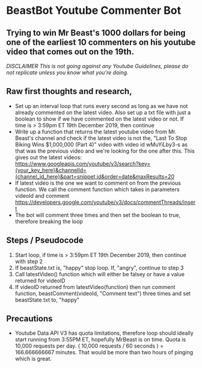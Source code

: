 # BeastBot Youtube Commenter Bot

## Trying to win Mr Beast's 1000 dollars for being one of the earliest 10 commenters on his youtube video that comes out on the 19th. 

_*DISCLAIMER* This is not going against any Youtube Guidelines, please do not replicate unless you know what you're doing._

## Raw first thoughts and research,
* Set up an interval loop that runs every second as long as we have not already commented on the latest video. Also set up a txt file with just a boolean to show if we have commented on the latest video or not. If time is > 3:59pm ET 19th December 2019, then continue
* Write up a function that returns the latest youtube video from Mr. Beast's channel and check if the latest video is not the, "Last To Stop Biking Wins $1,000,000 (Part 4)" video with video id wMuYiLby3-s as that was the previous video and we're looking for the one after this.
This gives out the latest videos: https://www.googleapis.com/youtube/v3/search?key={your_key_here}&channelId={channel_id_here}&part=snippet,id&order=date&maxResults=20
* If latest video is the one we want to comment on from the previous function. We call the comment function which takes in parameters videoId and comment
https://developers.google.com/youtube/v3/docs/commentThreads/insert
* The bot will comment three times and then set the boolean to true, therefore breaking the loop

## Steps / Pseudocode
1) Start loop, if time is > 3:59pm ET 19th December 2019, then continue with step 2
2) If beastState.txt is, "happy" stop loop. If, "angry", continue to step 3
3) Call latestVideo() function which will either be falsey or have a value returned for videoID
4) If videoID returned from latestVideo(function) then run comment function, beastComment(videoId, "Comment text") three times and set beastState.txt to, "happy"

## Precautions
* Youtube Data API V3 has quota limitations, therefore loop should ideally start running from 3:55PM ET, hopefully MrBeast is on time. Quota is 10,000 requests per day. ( 10,000 requests / 60 seconds ) = 166.666666667 minutes. That would be more than two hours of pinging which is great. 
